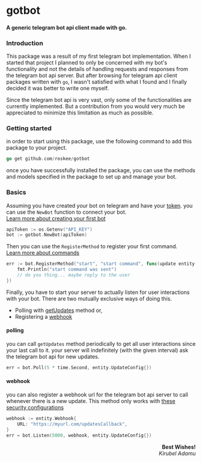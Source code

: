 # gotbot

#### A generic telegram bot api client made with go.

### Introduction

This package was a result of my first telegram bot implementation. When I started
that project I planned to only be concerned with my bot's functionality and not
the details of handling requests and responses from the telegram bot api server.
But after browsing for telegram api client packages written with `go`, I wasn't
satisfied with what I found and I finally decided it was better to write one myself.

Since the telegram bot api is very vast, only some of the functionalities are currently
implemented. But a contribution from you would very much be appreciated to minimize this limitation
as much as possible.

### Getting started

in order to start using this package, use the following command to add this package
to your project.

```go
go get github.com/roskee/gotbot
```

once you have successfully installed the package, you can use the methods and models specified
in the package to set up and manage your bot.

### Basics

Assuming you have created your bot on telegram and have
your [token](https://core.telegram.org/bots/api#authorizing-your-bot).
you can use the `NewBot` function to connect your bot.  
[Learn more about creating your first bot](https://core.telegram.org/bots/features#botfather)

```go
apiToken := os.Getenv("API_KEY")
bot := gotbot.NewBot(apiToken)
```

Then you can use the `RegisterMethod` to register your first command.  
[Learn more about commands](https://core.telegram.org/bots/api#setmycommands)

```go
err := bot.RegisterMethod("start", "start command", func(update entity.Update) {
    fmt.Println("start command was sent")
    // do you thing... maybe reply to the user
})
```

Finally, you have to start your server to actually listen for user interactions with your bot.
There are two mutually exclusive ways of doing this.

- Polling with [getUpdates](https://core.telegram.org/bots/api#getupdates) method or,
- Registering a [webhook](https://core.telegram.org/bots/api#setwebhook)

#### polling

you can call `getUpdates` method periodically to get all user interactions since your last call to it.
your server will indefinitely (with the given interval) ask the telegram bot api for new updates.

```go
err = bot.Poll(5 * time.Second, entity.UpdateConfig{})
```

#### webhook

you can also register a webhook url for the telegram bot api server to call whenever there is a new update.
This method only works with [these security configurations](https://core.telegram.org/bots/webhooks)

```go
webhook := entity.Webhook{
    URL: "https://myurl.com/updatesCallback",
}
err = bot.Listen(5000, webhook, entity.UpdateConfig{})
```

**<div align="right">Best Wishes!</div>**
*<div align="right">Kirubel Adamu</div>*